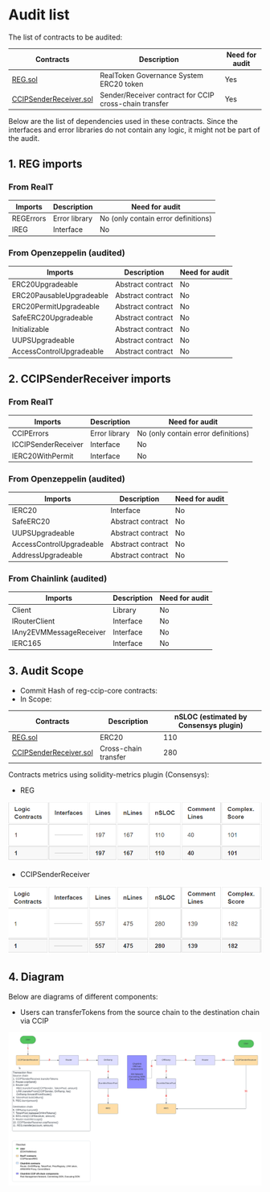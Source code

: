 # Audit list

The list of contracts to be audited:

| Contracts                                                          | Description                                            | Need for audit |
| ------------------------------------------------------------------ | ------------------------------------------------------ | -------------- |
| [REG.sol](../contracts/reg/REG.sol)                                | RealToken Governance System ERC20 token                | Yes            |
| [CCIPSenderReceiver.sol](../contracts/ccip/CCIPSenderReceiver.sol) | Sender/Receiver contract for CCIP cross-chain transfer | Yes            |

Below are the list of dependencies used in these contracts. Since the interfaces and error libraries do not contain any logic, it might not be part of the audit.

## 1. REG imports

### From RealT

| Imports   | Description   | Need for audit                      |
| --------- | ------------- | ----------------------------------- |
| REGErrors | Error library | No (only contain error definitions) |
| IREG      | Interface     | No                                  |

### From Openzeppelin (audited)

| Imports                  | Description       | Need for audit |
| ------------------------ | ----------------- | -------------- |
| ERC20Upgradeable         | Abstract contract | No             |
| ERC20PausableUpgradeable | Abstract contract | No             |
| ERC20PermitUpgradeable   | Abstract contract | No             |
| SafeERC20Upgradeable     | Abstract contract | No             |
| Initializable            | Abstract contract | No             |
| UUPSUpgradeable          | Abstract contract | No             |
| AccessControlUpgradeable | Abstract contract | No             |

## 2. CCIPSenderReceiver imports

### From RealT

| Imports             | Description   | Need for audit                      |
| ------------------- | ------------- | ----------------------------------- |
| CCIPErrors          | Error library | No (only contain error definitions) |
| ICCIPSenderReceiver | Interface     | No                                  |
| IERC20WithPermit    | Interface     | No                                  |

### From Openzeppelin (audited)

| Imports                  | Description       | Need for audit |
| ------------------------ | ----------------- | -------------- |
| IERC20                   | Interface         | No             |
| SafeERC20                | Abstract contract | No             |
| UUPSUpgradeable          | Abstract contract | No             |
| AccessControlUpgradeable | Abstract contract | No             |
| AddressUpgradeable       | Abstract contract | No             |

### From Chainlink (audited)

| Imports                 | Description | Need for audit |
| ----------------------- | ----------- | -------------- |
| Client                  | Library     | No             |
| IRouterClient           | Interface   | No             |
| IAny2EVMMessageReceiver | Interface   | No             |
| IERC165                 | Interface   | No             |

## 3. Audit Scope

- Commit Hash of reg-ccip-core contracts:
- In Scope:

| Contracts                                                          | Description          | nSLOC (estimated by Consensys plugin) |
| ------------------------------------------------------------------ | -------------------- | ------------------------------------- |
| [REG.sol](../contracts/reg/REG.sol)                                | ERC20                | 110                                   |
| [CCIPSenderReceiver.sol](../contracts/ccip/CCIPSenderReceiver.sol) | Cross-chain transfer | 280                                   |

Contracts metrics using solidity-metrics plugin (Consensys):

- REG

![Alt text](./assets/solidity-metrics/reg-sloc.png "REG")

- CCIPSenderReceiver

![Alt text](./assets/solidity-metrics/ccip-sloc.png "CCIPSenderReceiver")

## 4. Diagram

Below are diagrams of different components:

- Users can transferTokens from the source chain to the destination chain via CCIP

![Alt text](./assets/images/REG-CCIP-Flows.png "CCIP transferTokens flows")
